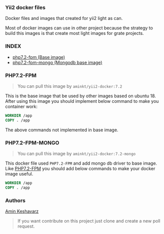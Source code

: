 ### Yii2 docker files

Docker files and images that created for yii2 light as can.

Most of docker images can use in other project because the strategy to build this images is that
create most light images for grate projects.


### INDEX
* [php7.2-fpm (Base image)](#php7.2-fpm)
* [php7.2-fpm-mongo (Mongodb base image)](#php7.2-fpm)

### PHP7.2-FPM
> You can pull this image by `aminkt/yii2-docker:7.2`

This is the base image that be used by other images based on ubuntu 18.
After using this image you should implement below command to make you container work:
```dockerfile
WORKDIR /app
COPY . /app 
```
The above commands not implemented in base image.


### PHP7.2-FPM-MONGO
> You can pull this image by `aminkt/yii2-docker:7.2-mongo`

This docker file used `PHP7.2-FPM` and add mongo db driver to base image.
Like [PHP7.2-FPM](#php7.2-fpm) you should add below commands to make your docker image useful.
```dockerfile
WORKDIR /app
COPY . /app 
```

### Authors

[Amin Keshavarz](mailto:ak_1596@yahoo.com)

> If you want contribute on this project just clone and create a new poll request.